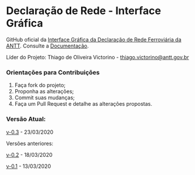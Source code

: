 # Declaração de Rede - Interface Gráfica

GitHub oficial da [Interface Gráfica da Declaração de Rede Ferroviária da ANTT](https://declaracaoderedev032.imfast.io/DR_Interface_Grafica.html). Consulte a [Documentação](https://declaracaoderedev032.imfast.io/Markdown_DR.html).

Líder do Projeto: Thiago de Oliveira Victorino - thiago.victorino@antt.gov.br

### Orientações para Contribuições

1. Faça fork do projeto;
2. Proponha as alterações;
3. Commit suas mudanças;
4. Faça um Pull Request e detalhe as alterações propostas.

### Versão Atual:

[v-0.3](https://declaracaoderedev032.imfast.io/DR_Interface_Grafica.html) - 23/03/2020

Versões anteriores:

[v-0.2](https://declaracaoderedev02.imfast.io/DR_Interface_Grafica.html) - 18/03/2020

[v-0.1](https://declaracaoderedev01.imfast.io/DR_Interface_Grafica.html) - 13/03/2020

